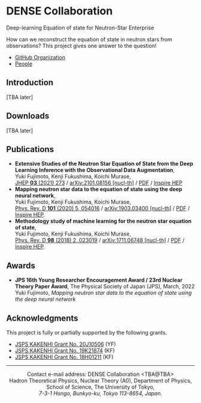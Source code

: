 # DENSE Collaboration

Deep-learning Equation of state for Neutron-Star Enterprise

How can we reconstruct the equation of state in neutron stars from observations?
This project gives one answer to the question!

- [GitHub Organization](https://github.com/DENSE-Collaboration)
- [People](https://github.com/orgs/DENSE-Collaboration/people)

## Introduction

[TBA later]

## Downloads

[TBA later]

## Publications

- **Extensive Studies of the Neutron Star Equation of State from the Deep Learning Inference with the Observational Data Augmentation**,<br/>
  Yuki Fujimoto, Kenji Fukushima, Koichi Murase,<br/>
  [JHEP **03** (2021) 273](https://doi.org/10.1007/JHEP03(2021)273) / [arXiv:2101.08156 [nucl-th]](https://arxiv.org/abs/2101.08156) / [PDF](https://arxiv.org/pdf/2101.08156) / [Inspire HEP](https://inspirehep.net/literature/1842021)
- **Mapping neutron star data to the equation of state using the deep neural network**,<br/>
  Yuki Fujimoto, Kenji Fukushima, Koichi Murase,<br/>
  [Phys. Rev. D **101** (2020) 5, 054016](https://doi.org/10.1103/PhysRevD.101.054016) / [arXiv:1903.03400 [nucl-th]](https://arxiv.org/abs/1903.03400) / [PDF](https://arxiv.org/pdf/1903.03400) / [Inspire HEP](https://inspirehep.net/literature/1724320).
- **Methodology study of machine learning for the neutron star equation of state**,<br/>
  Yuki Fujimoto, Kenji Fukushima, Koichi Murase,<br/>
  [Phys. Rev. D **98** (2018) 2, 023019](https://doi.org/10.1103/PhysRevD.98.023019) / [arXiv:1711.06748 [nucl-th]](https://arxiv.org/abs/1711.06748) / [PDF](https://arxiv.org/pdf/1711.06748) / [Inspire HEP](https://inspirehep.net/literature/1637132).

## Awards

- **JPS 16th Young Researcher Encouragement Award / 23rd Nuclear Theory Paper Award**, The Physical Society of Japan (JPS), March, 2022<br/>
  Yuki Fujimoto, *Mapping neutron star data to the equation of state using the deep neural network* <!-- 深層学習を用いた中性子星物質の状態方程式の決定 -->

## Acknowledgments

This project is fully or partially supported by the following grants.

- [JSPS KAKENHI Grant No. 20J10506](https://kaken.nii.ac.jp/ja/grant/KAKENHI-PROJECT-20J10506/) (YF)
- [JSPS KAKENHI Grant No. 19K21874](https://kaken.nii.ac.jp/ja/grant/KAKENHI-PROJECT-19K21874/) (KF)
- [JSPS KAKENHI Grant No. 18H01211](https://kaken.nii.ac.jp/ja/grant/KAKENHI-PROJECT-18H01211/) (KF)

----

<p align="center">Contact e-mail address: DENSE Collaboration &lt;TBA@TBA><br/>
  Hadron Theoretical Physics, Nuclear Theory (A0), Department of Physics, School of Science, The University of Tokyo,<br/>
  <i>7-3-1 Hongo, Bunkyo-ku, Tokyo 113-8654, Japan.</i></p>
